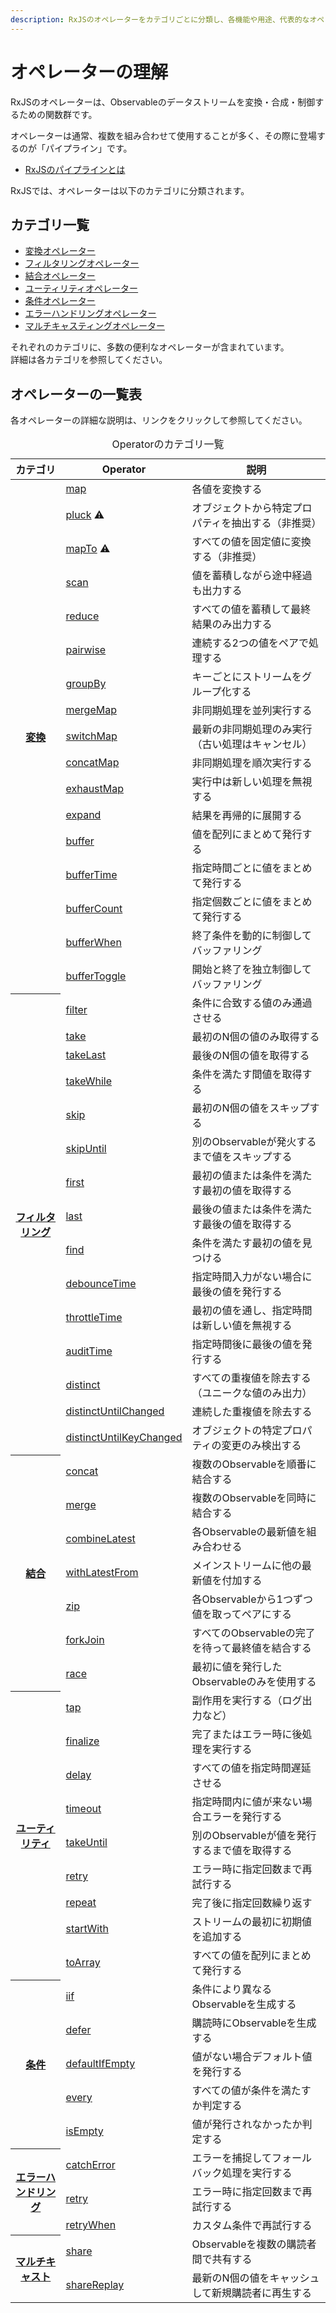 ```yaml
---
description: RxJSのオペレーターをカテゴリごとに分類し、各機能や用途、代表的なオペレーターを網羅的に一覧形式で紹介します。
---
```


# オペレーターの理解

RxJSのオペレーターは、Observableのデータストリームを変換・合成・制御するための関数群です。

オペレーターは通常、複数を組み合わせて使用することが多く、その際に登場するのが「パイプライン」です。
- [RxJSのパイプラインとは](./pipeline.md)

RxJSでは、オペレーターは以下のカテゴリに分類されます。


## カテゴリ一覧

- [変換オペレーター](./transformation/)
- [フィルタリングオペレーター](./filtering/)
- [結合オペレーター](./combination/)
- [ユーティリティオペレーター](./utility/)
- [条件オペレーター](./conditional/)
- [エラーハンドリングオペレーター](../error-handling/strategies)
- [マルチキャスティングオペレーター](./multicasting/)

それぞれのカテゴリに、多数の便利なオペレーターが含まれています。  
詳細は各カテゴリを参照してください。


## オペレーターの一覧表

各オペレーターの詳細な説明は、リンクをクリックして参照してください。

<table style="overflow: visible;">
  <caption>
   Operatorのカテゴリ一覧
  </caption>
  <thead>
    <tr>
      <th scope="col">カテゴリ</th>
      <th scope="col">Operator</th>
      <th scope="col">説明</th>
    </tr>
  </thead>
  <tbody>
    <!-- 変換オペレーター -->
    <tr>
      <th scope="row" rowspan="17"><a href="./transformation/">変換</a></th>
      <td><a href="./transformation/map.html">map</a></td>
      <td>各値を変換する</td>
    </tr>
    <tr>
      <td><a href="./transformation/pluck.html">pluck</a> ⚠️</td>
      <td>オブジェクトから特定プロパティを抽出する（非推奨）</td>
    </tr>
    <tr>
      <td><a href="./transformation/mapTo.html">mapTo</a> ⚠️</td>
      <td>すべての値を固定値に変換する（非推奨）</td>
    </tr>
    <tr>
      <td><a href="./transformation/scan.html">scan</a></td>
      <td>値を蓄積しながら途中経過も出力する</td>
    </tr>
    <tr>
      <td><a href="./transformation/reduce.html">reduce</a></td>
      <td>すべての値を蓄積して最終結果のみ出力する</td>
    </tr>
    <tr>
      <td><a href="./transformation/pairwise.html">pairwise</a></td>
      <td>連続する2つの値をペアで処理する</td>
    </tr>
    <tr>
      <td><a href="./transformation/groupBy.html">groupBy</a></td>
      <td>キーごとにストリームをグループ化する</td>
    </tr>
    <tr>
      <td><a href="./transformation/mergeMap.html">mergeMap</a></td>
      <td>非同期処理を並列実行する</td>
    </tr>
    <tr>
      <td><a href="./transformation/switchMap.html">switchMap</a></td>
      <td>最新の非同期処理のみ実行（古い処理はキャンセル）</td>
    </tr>
    <tr>
      <td><a href="./transformation/concatMap.html">concatMap</a></td>
      <td>非同期処理を順次実行する</td>
    </tr>
    <tr>
      <td><a href="./transformation/exhaustMap.html">exhaustMap</a></td>
      <td>実行中は新しい処理を無視する</td>
    </tr>
    <tr>
      <td><a href="./transformation/expand.html">expand</a></td>
      <td>結果を再帰的に展開する</td>
    </tr>
    <tr>
      <td><a href="./transformation/buffer.html">buffer</a></td>
      <td>値を配列にまとめて発行する</td>
    </tr>
    <tr>
      <td><a href="./transformation/bufferTime.html">bufferTime</a></td>
      <td>指定時間ごとに値をまとめて発行する</td>
    </tr>
    <tr>
      <td><a href="./transformation/bufferCount.html">bufferCount</a></td>
      <td>指定個数ごとに値をまとめて発行する</td>
    </tr>
    <tr>
      <td><a href="./transformation/bufferWhen.html">bufferWhen</a></td>
      <td>終了条件を動的に制御してバッファリング</td>
    </tr>
    <tr>
      <td><a href="./transformation/bufferToggle.html">bufferToggle</a></td>
      <td>開始と終了を独立制御してバッファリング</td>
    </tr>
    <!-- フィルタリングオペレーター -->
    <tr>
      <th scope="row" rowspan="15"><a href="./filtering/">フィルタリング</a></th>
      <td><a href="./filtering/filter.html">filter</a></td>
      <td>条件に合致する値のみ通過させる</td>
    </tr>
    <tr>
      <td><a href="./filtering/take.html">take</a></td>
      <td>最初のN個の値のみ取得する</td>
    </tr>
    <tr>
      <td><a href="./filtering/takeLast.html">takeLast</a></td>
      <td>最後のN個の値を取得する</td>
    </tr>
    <tr>
      <td><a href="./filtering/takeWhile.html">takeWhile</a></td>
      <td>条件を満たす間値を取得する</td>
    </tr>
    <tr>
      <td><a href="./filtering/skip.html">skip</a></td>
      <td>最初のN個の値をスキップする</td>
    </tr>
    <tr>
      <td><a href="./filtering/skipUntil.html">skipUntil</a></td>
      <td>別のObservableが発火するまで値をスキップする</td>
    </tr>
    <tr>
      <td><a href="./filtering/first.html">first</a></td>
      <td>最初の値または条件を満たす最初の値を取得する</td>
    </tr>
    <tr>
      <td><a href="./filtering/last.html">last</a></td>
      <td>最後の値または条件を満たす最後の値を取得する</td>
    </tr>
    <tr>
      <td><a href="./filtering/find.html">find</a></td>
      <td>条件を満たす最初の値を見つける</td>
    </tr>
    <tr>
      <td><a href="./filtering/debounceTime.html">debounceTime</a></td>
      <td>指定時間入力がない場合に最後の値を発行する</td>
    </tr>
    <tr>
      <td><a href="./filtering/throttleTime.html">throttleTime</a></td>
      <td>最初の値を通し、指定時間は新しい値を無視する</td>
    </tr>
    <tr>
      <td><a href="./filtering/auditTime.html">auditTime</a></td>
      <td>指定時間後に最後の値を発行する</td>
    </tr>
    <tr>
      <td><a href="./filtering/distinct.html">distinct</a></td>
      <td>すべての重複値を除去する（ユニークな値のみ出力）</td>
    </tr>
    <tr>
      <td><a href="./filtering/distinctUntilChanged.html">distinctUntilChanged</a></td>
      <td>連続した重複値を除去する</td>
    </tr>
    <tr>
      <td><a href="./filtering/distinctUntilKeyChanged.html">distinctUntilKeyChanged</a></td>
      <td>オブジェクトの特定プロパティの変更のみ検出する</td>
    </tr>
    <!-- 結合オペレーター -->
    <tr>
      <th scope="row" rowspan="7"><a href="./combination/">結合</a></th>
      <td><a href="./combination/concat.html">concat</a></td>
      <td>複数のObservableを順番に結合する</td>
    </tr>
    <tr>
      <td><a href="./combination/merge.html">merge</a></td>
      <td>複数のObservableを同時に結合する</td>
    </tr>
    <tr>
      <td><a href="./combination/combineLatest.html">combineLatest</a></td>
      <td>各Observableの最新値を組み合わせる</td>
    </tr>
    <tr>
      <td><a href="./combination/withLatestFrom.html">withLatestFrom</a></td>
      <td>メインストリームに他の最新値を付加する</td>
    </tr>
    <tr>
      <td><a href="./combination/zip.html">zip</a></td>
      <td>各Observableから1つずつ値を取ってペアにする</td>
    </tr>
    <tr>
      <td><a href="./combination/forkJoin.html">forkJoin</a></td>
      <td>すべてのObservableの完了を待って最終値を結合する</td>
    </tr>
    <tr>
      <td><a href="./combination/race.html">race</a></td>
      <td>最初に値を発行したObservableのみを使用する</td>
    </tr>
    <!-- ユーティリティオペレーター -->
    <tr>
      <th scope="row" rowspan="9"><a href="./utility/">ユーティリティ</a></th>
      <td><a href="./utility/tap.html">tap</a></td>
      <td>副作用を実行する（ログ出力など）</td>
    </tr>
    <tr>
      <td><a href="./utility/finalize.html">finalize</a></td>
      <td>完了またはエラー時に後処理を実行する</td>
    </tr>
    <tr>
      <td><a href="./utility/delay.html">delay</a></td>
      <td>すべての値を指定時間遅延させる</td>
    </tr>
    <tr>
      <td><a href="./utility/timeout.html">timeout</a></td>
      <td>指定時間内に値が来ない場合エラーを発行する</td>
    </tr>
    <tr>
      <td><a href="./utility/takeUntil.html">takeUntil</a></td>
      <td>別のObservableが値を発行するまで値を取得する</td>
    </tr>
    <tr>
      <td><a href="./utility/retry.html">retry</a></td>
      <td>エラー時に指定回数まで再試行する</td>
    </tr>
    <tr>
      <td><a href="./utility/repeat.html">repeat</a></td>
      <td>完了後に指定回数繰り返す</td>
    </tr>
    <tr>
      <td><a href="./utility/startWith.html">startWith</a></td>
      <td>ストリームの最初に初期値を追加する</td>
    </tr>
    <tr>
      <td><a href="./utility/toArray.html">toArray</a></td>
      <td>すべての値を配列にまとめて発行する</td>
    </tr>
    <!-- 条件オペレーター -->
    <tr>
      <th scope="row" rowspan="5"><a href="./conditional/">条件</a></th>
      <td><a href="./conditional/iif.html">iif</a></td>
      <td>条件により異なるObservableを生成する</td>
    </tr>
    <tr>
      <td><a href="./conditional/defer.html">defer</a></td>
      <td>購読時にObservableを生成する</td>
    </tr>
    <tr>
      <td><a href="./conditional/defaultIfEmpty.html">defaultIfEmpty</a></td>
      <td>値がない場合デフォルト値を発行する</td>
    </tr>
    <tr>
      <td><a href="./conditional/every.html">every</a></td>
      <td>すべての値が条件を満たすか判定する</td>
    </tr>
    <tr>
      <td><a href="./conditional/isEmpty.html">isEmpty</a></td>
      <td>値が発行されなかったか判定する</td>
    </tr>
    <!-- エラーハンドリング -->
    <tr>
      <th scope="row" rowspan="3"><a href="../error-handling/strategies.html">エラーハンドリング</a></th>
      <td><a href="../error-handling/retry-catch.html">catchError</a></td>
      <td>エラーを捕捉してフォールバック処理を実行する</td>
    </tr>
    <tr>
      <td><a href="../error-handling/retry-catch.html">retry</a></td>
      <td>エラー時に指定回数まで再試行する</td>
    </tr>
    <tr>
      <td><a href="../error-handling/retry-catch.html">retryWhen</a></td>
      <td>カスタム条件で再試行する</td>
    </tr>
    <!-- マルチキャスト -->
    <tr>
      <th scope="row" rowspan="2"><a href="./multicasting/">マルチキャスト</a></th>
      <td><a href="./multicasting/share.html">share</a></td>
      <td>Observableを複数の購読者間で共有する</td>
    </tr>
    <tr>
      <td><a href="./multicasting/shareReplay.html">shareReplay</a></td>
      <td>最新のN個の値をキャッシュして新規購読者に再生する</td>
    </tr>
  </tbody>
</table>
